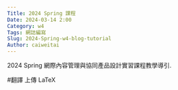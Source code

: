```yaml
---
Title: 2024 Spring 課程
Date: 2024-03-14 2:00
Category: w4
Tags: 網誌編寫
Slug: 2024-Spring-w4-blog-tutorial
Author: caiweitai
---
```


2024 Spring 網際內容管理與協同產品設計實習課程教學導引.

<!-- PELICAN_END_SUMMARY -->
#翻譯
上傳 LaTeX 